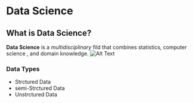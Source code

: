 # Data Science
## What is Data Science?
**Data Science** is a *multidisciplinary* fild that combines statistics, computer science
, and domain knowledge.
![ Alt Text]("C:\Users\lenah\OneDrive\Pictures\DS-readme.JPG")
### Data Types
* Strctured Data
* semi-Strctured Data
* Unstrctured Data

